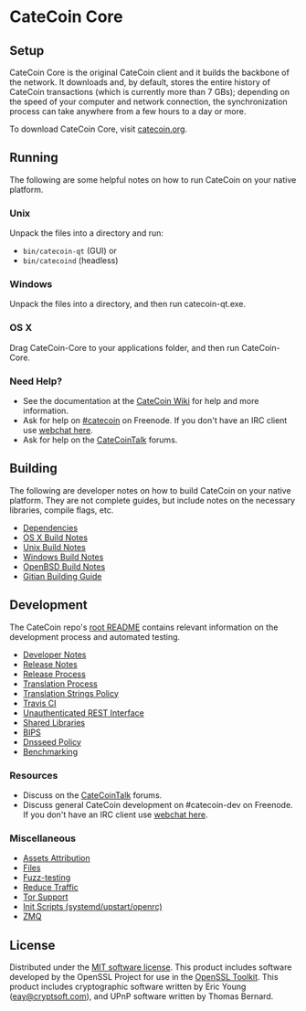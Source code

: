 CateCoin Core
=============

Setup
---------------------
CateCoin Core is the original CateCoin client and it builds the backbone of the network. It downloads and, by default, stores the entire history of CateCoin transactions (which is currently more than 7 GBs); depending on the speed of your computer and network connection, the synchronization process can take anywhere from a few hours to a day or more.

To download CateCoin Core, visit [catecoin.org](https://catecoin.org).

Running
---------------------
The following are some helpful notes on how to run CateCoin on your native platform.

### Unix

Unpack the files into a directory and run:

- `bin/catecoin-qt` (GUI) or
- `bin/catecoind` (headless)

### Windows

Unpack the files into a directory, and then run catecoin-qt.exe.

### OS X

Drag CateCoin-Core to your applications folder, and then run CateCoin-Core.

### Need Help?

* See the documentation at the [CateCoin Wiki](https://catecoin.info/)
for help and more information.
* Ask for help on [#catecoin](http://webchat.freenode.net?channels=catecoin) on Freenode. If you don't have an IRC client use [webchat here](http://webchat.freenode.net?channels=catecoin).
* Ask for help on the [CateCoinTalk](https://catecointalk.io/) forums.

Building
---------------------
The following are developer notes on how to build CateCoin on your native platform. They are not complete guides, but include notes on the necessary libraries, compile flags, etc.

- [Dependencies](dependencies.md)
- [OS X Build Notes](build-osx.md)
- [Unix Build Notes](build-unix.md)
- [Windows Build Notes](build-windows.md)
- [OpenBSD Build Notes](build-openbsd.md)
- [Gitian Building Guide](gitian-building.md)

Development
---------------------
The CateCoin repo's [root README](/README.md) contains relevant information on the development process and automated testing.

- [Developer Notes](developer-notes.md)
- [Release Notes](release-notes.md)
- [Release Process](release-process.md)
- [Translation Process](translation_process.md)
- [Translation Strings Policy](translation_strings_policy.md)
- [Travis CI](travis-ci.md)
- [Unauthenticated REST Interface](REST-interface.md)
- [Shared Libraries](shared-libraries.md)
- [BIPS](bips.md)
- [Dnsseed Policy](dnsseed-policy.md)
- [Benchmarking](benchmarking.md)

### Resources
* Discuss on the [CateCoinTalk](https://catecointalk.io/) forums.
* Discuss general CateCoin development on #catecoin-dev on Freenode. If you don't have an IRC client use [webchat here](http://webchat.freenode.net/?channels=catecoin-dev).

### Miscellaneous
- [Assets Attribution](assets-attribution.md)
- [Files](files.md)
- [Fuzz-testing](fuzzing.md)
- [Reduce Traffic](reduce-traffic.md)
- [Tor Support](tor.md)
- [Init Scripts (systemd/upstart/openrc)](init.md)
- [ZMQ](zmq.md)

License
---------------------
Distributed under the [MIT software license](/COPYING).
This product includes software developed by the OpenSSL Project for use in the [OpenSSL Toolkit](https://www.openssl.org/). This product includes
cryptographic software written by Eric Young ([eay@cryptsoft.com](mailto:eay@cryptsoft.com)), and UPnP software written by Thomas Bernard.
